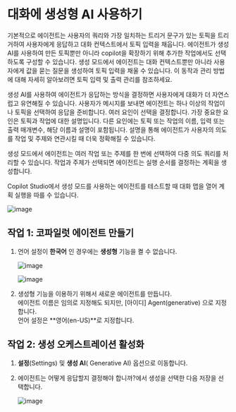 # 대화에 생성형 AI 사용하기


기본적으로 에이전트는 사용자의 쿼리와 가장 일치하는 트리거 문구가 있는 토픽을 트리거하여 사용자에게 응답하고 대화 컨텍스트에서 토픽 입력을 채웁니다. 에이전트가 생성 AI를 사용하여 만든 토픽뿐만 아니라 copilot을 확장하기 위해 추가한 작업에서도 선택하도록 구성할 수 있습니다.
생성 모드에서 에이전트는 대화 컨텍스트뿐만 아니라 사용자에게 값을 묻는 질문을 생성하여 토픽 입력을 채울 수 있습니다. 이 동작과 관리 방법에 대해 자세히 알아보려면 토픽 입력 및 출력 관리를 참조하세요.

생성 AI를 사용하여 에이전트가 응답하는 방식을 결정하면 사용자에게 대화가 더 자연스럽고 유연해질 수 있습니다. 사용자가 메시지를 보내면 에이전트는 하나 이상의 작업이나 토픽을 선택하여 응답을 준비합니다. 여러 요인이 선택을 결정합니다. 가장 중요한 요인은 토픽과 작업에 대한 설명입니다. 다른 요인에는 토픽 또는 작업의 이름, 입력 또는 출력 매개변수, 해당 이름과 설명이 포함됩니다. 설명을 통해 에이전트가 사용자의 의도를 작업 및 주제와 연관시킬 때 더욱 정확해질 수 있습니다.

생성 모드에서 에이전트는 여러 작업 또는 주제를 한 번에 선택하여 다중 의도 쿼리를 처리할 수 있습니다. 작업과 주제가 선택되면 에이전트는 실행 순서를 결정하는 계획을 생성합니다.

Copilot Studio에서 생성 모드를 사용하는 에이전트를 테스트할 때 대화 맵을 열어 계획 실행을 따를 수 있습니다.


![image](https://github.com/user-attachments/assets/ab110b71-e83c-496c-b3b8-690879ad439b)




## 작업 1: 코파일럿 에이전트 만들기

1. 언어 설정이 **한국어** 인 경우에는 **생성형** 기능을 켤 수 없습니다.

    ![image](https://github.com/user-attachments/assets/57848b2d-1328-47a4-b04e-4568725aa89c)

    ![image](https://github.com/user-attachments/assets/36aac2a7-1da6-41ad-b0e0-c9bc0d890f7b)


2. 생성형 기능을 이용하기 위해서 새로운 에이전트를 만듭니다. </br>
   에이전트 이름은 임의로 지정해도 되지만, [아이디] Agent(generative) 으로 지정합니다.</br>
   언어 설정은 **영어(en-US)**로 지정합니다.



## 작업 2: 생성 오케스트레이션 활성화
1. **설정**(Settings) 및 **생성 AI**( Generative AI) 옵션으로 이동합니다.

2. 에이전트는 어떻게 응답할지 결정해야 합니까?에서 생성을 선택한 다음 저장을 선택합니다.


    ![image](https://github.com/user-attachments/assets/dcd97d5f-35ab-4168-a155-78eaad24cd5e)













